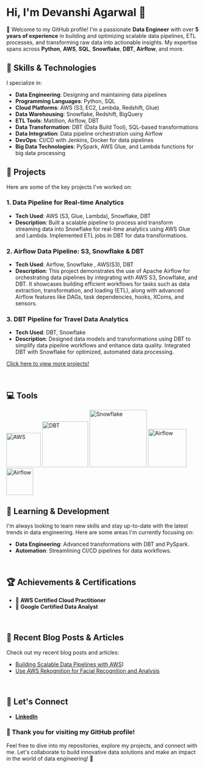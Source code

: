 
# Hi, I'm Devanshi Agarwal 👋

🌟 Welcome to my GitHub profile! I'm a passionate **Data Engineer** with over **5 years of experience** in building and optimizing scalable data pipelines, ETL processes, and transforming raw data into actionable insights. My expertise spans across **Python**, **AWS**, **SQL**, **Snowflake**, **DBT**, **Airflow**, and more.


## 🚀 Skills & Technologies

I specialize in:

- **Data Engineering**: Designing and maintaining data pipelines
- **Programming Languages**: Python, SQL
- **Cloud Platforms**: AWS (S3, EC2, Lambda, Redshift, Glue)
- **Data Warehousing**: Snowflake, Redshift, BigQuery
- **ETL Tools**: Matillion, Airflow, DBT
- **Data Transformation**: DBT (Data Build Tool), SQL-based transformations
- **Data Integration**: Data pipeline orchestration using Airflow
- **DevOps**: CI/CD with Jenkins, Docker  for data pipelines
- **Big Data Technologies**: PySpark, AWS Glue, and Lambda functions for big data processing

## 💼 Projects

Here are some of the key projects I've worked on:

### 1. **Data Pipeline for Real-time Analytics**  
   - **Tech Used**: AWS (S3, Glue, Lambda), Snowflake, DBT  
   - **Description**: Built a scalable pipeline to process and transform streaming data into Snowflake for real-time analytics using AWS Glue and Lambda. Implemented ETL jobs in DBT for data transformations.

### 2. **Airflow Data Pipeline: S3, Snowflake & DBT**  
   - **Tech Used**: Airflow, Snowflake , AWS(S3), DBT 
   - **Description**: This project demonstrates the use of Apache Airflow for orchestrating data pipelines by integrating with AWS S3, Snowflake, and DBT. It showcases building efficient workflows for tasks such as data extraction, transformation, and loading (ETL), along with advanced Airflow features like DAGs, task dependencies, hooks, XComs, and sensors.
     
### 3. **DBT Pipeline for Travel Data Analytics**  
   - **Tech Used**: DBT, Snowflake  
   - **Description**: Designed data models and transformations using DBT to simplify data pipeline workflows and enhance data quality. Integrated DBT with Snowflake for optimized, automated data processing.

[Click here to view more projects!](https://github.com/devanshiagarwal1034?tab=repositories)

<br>  

## 💻 Tools

<img src="https://github.com/user-attachments/assets/03213c43-315e-4c48-b630-2f4ee3f27895" alt="AWS" width="90"/>
<img src="https://github.com/user-attachments/assets/4798bb46-f7d2-45db-8c47-75370d31a00d" alt="DBT" width="120"/>
<img src="https://github.com/user-attachments/assets/ef4698eb-0ccb-4e04-ac4c-0989760791ba" alt="Snowflake" width="150"/>
<img src="https://github.com/user-attachments/assets/e1d05643-6966-46ab-9152-78fe5d2d2f49" alt="Airflow" width="100"/>
<img src="https://github.com/user-attachments/assets/48f5a4c2-8a21-4cfa-8458-7aebe8e605f3" alt="Airflow" width="70"/>
<br> 

## 🌱 Learning & Development

I'm always looking to learn new skills and stay up-to-date with the latest trends in data engineering. Here are some areas I'm currently focusing on:
- **Data Engineering**: Advanced transformations with DBT and PySpark.
- **Automation**: Streamlining CI/CD pipelines for data workflows.
<br>  

## 🏆 Achievements & Certifications

- 🏅 **AWS Certified Cloud Practitioner**  
- 🏅 **Google Certified Data Analyst**  
<br>

## 📝 Recent Blog Posts & Articles

Check out my recent blog posts and articles:
- [Building Scalable Data Pipelines with AWS](https://medium.com/@devanshiec1034/create-an-end-to-end-data-pipeline-to-ingest-transform-store-analyze-and-visualize-data-using-ec21aa56a769))
- [Use AWS Rekognition for Facial Recognition and Analysis](https://medium.com/@devanshiec1034/use-amazon-rekognition-for-facial-recognition-and-analysis-0c68ca6d579e)
<br>

## 🤝 Let's Connect

- [**LinkedIn**](https://www.linkedin.com/in/devanshi-agarwal-23303223a/)


### 🌟  Thank you for visiting my GitHub profile!
Feel free to dive into my repositories, explore my projects, and connect with me. Let's collaborate to build innovative data solutions and make an impact in the world of data engineering! 🚀
